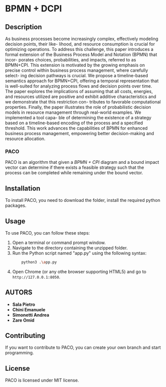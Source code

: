 # BPMN + DCPI

## Description

As business processes become increasingly complex, effectively modeling decision points, their like-
lihood, and resource consumption is crucial for optimizing operations. To address this challenge, this
paper introduces a formal extension of the Business Process Model and Notation (BPMN) that incor-
porates choices, probabilities, and impacts, referred to as BPMN+CPI. This extension is motivated by
the growing emphasis on precise control within business process management, where carefully select-
ing decision pathways is crucial. We propose a timeline-based semantics approach for BPMN+CPI,
offering a temporal representation that is well-suited for analyzing process flows and decision points
over time. The paper explores the implications of assuming that all costs, energies, and resources
utilized are positive and exhibit additive characteristics and we demonstrate that this restriction con-
tributes to favorable computational properties. Finally, the paper illustrates the role of probabilistic
decision models in resource management through real-world examples. We implemented a tool capa-
ble of determining the existence of a strategy based on a timeline-based encoding of the process and
a specified threshold. This work advances the capabilities of BPMN for enhanced business process
management, empowering better decision-making and resource allocation.

### PACO
PACO is an algorithm that given a *BPMN + CPI*  diagram and a bound impact vector can determine if there exists a feasible strategy such that the process can be completed while remaining under the bound vector.


## Installation

To install PACO, you need to download the folder, install the required python packages.

## Usage

To use PACO, you can  follow these steps:
1. Open a terminal or command prompt window.
2. Navigate to the directory containing the unzipped folder.
3. Run the Python script named "app.py" using the following syntax: 
    ```bash
        python3 .\app.py
    ```
4. Open Chrome (or any othe  browser supporting HTML5) and go to `http://127.0.0.1:8050`.

## AUTORS

* **Sala Pietro**
* **Chini Emanuele**
* **Simonetti Andrea**
* **Zare Omid**

## Contributing

If you want to contribute to PACO, you can create your own branch and start programming.

## License

PACO is licensed under MIT license.